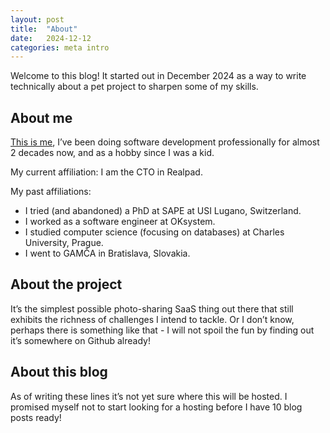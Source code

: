 ```yaml
---
layout: post
title:  "About"
date:   2024-12-12
categories: meta intro
---
```


Welcome to this blog! It started out in December 2024 as a way to write technically about a pet project to sharpen some of my skills.

## About me

[This is me](https://www.linkedin.com/in/vektor/), I’ve been doing software development professionally for almost 2 decades now, and as a hobby since I was a kid.

My current affiliation: I am the CTO in Realpad.

My past affiliations:

- I tried (and abandoned) a PhD at SAPE at USI Lugano, Switzerland.
- I worked as a software engineer at OKsystem.
- I studied computer science (focusing on databases) at Charles University, Prague.
- I went to GAMČA in Bratislava, Slovakia.

## About the project

It’s the simplest possible photo-sharing SaaS thing out there that still exhibits the richness of challenges I intend to tackle. Or I don’t know, perhaps there is something like that - I will not spoil the fun by finding out it’s somewhere on Github already!

## About this blog

As of writing these lines it’s not yet sure where this will be hosted. I promised myself not to start looking for a hosting before I have 10 blog posts ready!